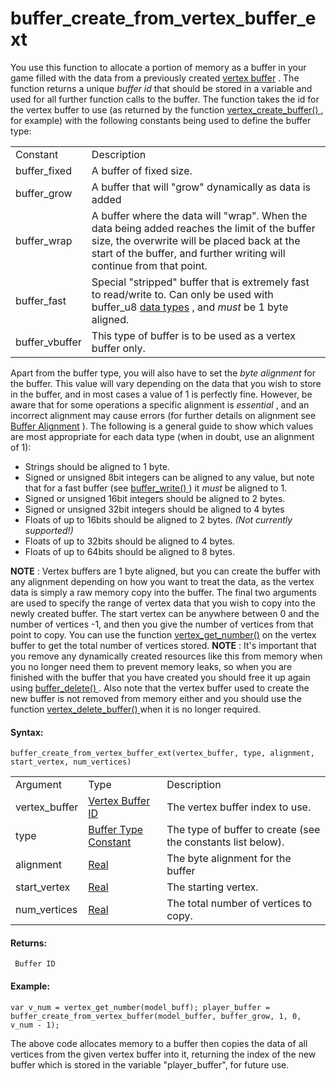 # buffer_create_from_vertex_buffer_ext

You use this function to allocate a portion of memory as a buffer in
your game filled with the data from a previously created [vertex
buffer](../Drawing/Primitives/Primitives_And_Vertex_Formats) . The
function returns a unique *buffer id* that should be stored in a
variable and used for all further function calls to the buffer. The
function takes the id for the vertex buffer to use (as returned by the
function [ vertex_create_buffer()
](../Drawing/Primitives/vertex_create_buffer) , for example) with
the following constants being used to define the buffer type:

|                  |                                                                                                                                                                                                                       |
|------------------|-----------------------------------------------------------------------------------------------------------------------------------------------------------------------------------------------------------------------|
| Constant         | Description                                                                                                                                                                                                           |
|  buffer_fixed    | A buffer of fixed size.                                                                                                                                                                                               |
|  buffer_grow     | A buffer that will "grow" dynamically as data is added                                                                                                                                                                |
|  buffer_wrap     | A buffer where the data will "wrap". When the data being added reaches the limit of the buffer size, the overwrite will be placed back at the start of the buffer, and further writing will continue from that point. |
|  buffer_fast     | Special "stripped" buffer that is extremely fast to read/write to. Can only be used with buffer_u8 [data types](buffer_write) , and *must* be 1 byte aligned.                                                     |
|  buffer_vbuffer  | This type of buffer is to be used as a vertex buffer only.                                                                                                                                                            |

Apart from the buffer type, you will also have to set the *byte
alignment* for the buffer. This value will vary depending on the data
that you wish to store in the buffer, and in most cases a value of 1 is
perfectly fine. However, be aware that for some operations a specific
alignment is *essential* , and an incorrect alignment may cause errors
(for further details on alignment see [Buffer
Alignment](../../../Additional_Information/Guide_To_Using_Buffers)
). The following is a general guide to show which values are most
appropriate for each data type (when in doubt, use an alignment of 1):

-   Strings should be aligned to 1 byte.
-   Signed or unsigned 8bit integers can be aligned to any value, but
    note that for a fast buffer (see [ buffer_write()
    ](buffer_write) ) it *must* be aligned to 1.
-   Signed or unsigned 16bit integers should be aligned to 2 bytes.
-   Signed or unsigned 32bit integers should be aligned to 4 bytes
-   Floats of up to 16bits should be aligned to 2 bytes. *(Not currently
    supported!)*
-   Floats of up to 32bits should be aligned to 4 bytes.
-   Floats of up to 64bits should be aligned to 8 bytes.

**NOTE** : Vertex buffers are 1 byte aligned, but you can create the
buffer with any alignment depending on how you want to treat the data,
as the vertex data is simply a raw memory copy into the buffer. The
final two arguments are used to specify the range of vertex data that
you wish to copy into the newly created buffer. The start vertex can be
anywhere between 0 and the number of vertices -1, and then you give the
number of vertices from that point to copy. You can use the function
[vertex_get_number()](../Drawing/Primitives/vertex_get_number) on
the vertex buffer to get the total number of vertices stored. **NOTE** :
It's important that you remove any dynamically created resources like
this from memory when you no longer need them to prevent memory leaks,
so when you are finished with the buffer that you have created you
should free it up again using [ buffer_delete() ](buffer_delete) .
Also note that the vertex buffer used to create the new buffer is not
removed from memory either and you should use the function [
vertex_delete_buffer() ](../Drawing/Primitives/vertex_delete_buffer)
when it is no longer required.

#### Syntax:

``` gml
buffer_create_from_vertex_buffer_ext(vertex_buffer, type, alignment, start_vertex, num_vertices)
```

|               |                                                                                                                |                                                              |
|---------------|----------------------------------------------------------------------------------------------------------------|--------------------------------------------------------------|
| Argument      | Type                                                                                                           | Description                                                  |
| vertex_buffer |  [Vertex Buffer ID](../../../../GameMaker_Language/GML_Reference/Drawing/Primitives/vertex_create_buffer)  | The vertex buffer index to use.                              |
| type          |  [Buffer Type Constant](../../../../GameMaker_Language/GML_Reference/Buffers/buffer_create)                | The type of buffer to create (see the constants list below). |
| alignment     |  [Real](../../../../GameMaker_Language/GML_Overview/Data_Types)                                            | The byte alignment for the buffer                            |
| start_vertex  |  [Real](../../../../GameMaker_Language/GML_Overview/Data_Types)                                            | The starting vertex.                                         |
| num_vertices  |  [Real](../../../../GameMaker_Language/GML_Overview/Data_Types)                                            | The total number of vertices to copy.                        |

#### Returns:

``` gml
 Buffer ID
```

#### Example:

``` gml
var v_num = vertex_get_number(model_buff); player_buffer = buffer_create_from_vertex_buffer(model_buffer, buffer_grow, 1, 0, v_num - 1);
```

The above code allocates memory to a buffer then copies the data of all
vertices from the given vertex buffer into it, returning the index of
the new buffer which is stored in the variable "player_buffer", for
future use.
